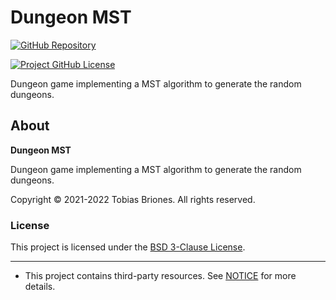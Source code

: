 # Dungeon MST

[![GitHub Repository](https://img.shields.io/static/v1?label=GITHUB&message=REPOSITORY&labelColor=555&color=0277bd&style=for-the-badge&logo=GITHUB)](https://github.com/tobiasbriones/dungeon-mst)

[![Project GitHub License](https://img.shields.io/github/license/tobiasbriones/cp-unah-mm544-reed-muller-codes.svg?style=flat-square)](https://github.com/tobiasbriones/dungeon-mst/blob/main/LICENSE)

Dungeon game implementing a MST algorithm to generate the random dungeons.

## About

**Dungeon MST**

Dungeon game implementing a MST algorithm to generate the random dungeons.

Copyright © 2021-2022 Tobias Briones. All rights reserved.

### License

This project is licensed under the [BSD 3-Clause License](LICENSE).

---

- This project contains third-party resources. See [NOTICE](NOTICE) for more
  details.
